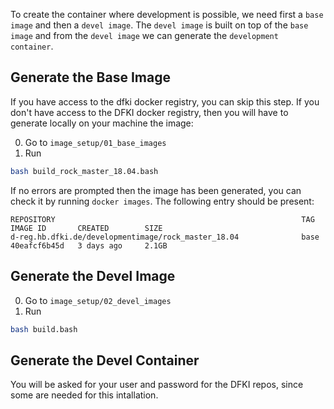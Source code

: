 To create the container where development is possible, we need first a `base image` and then a `devel image`. The `devel image` is built on top of the `base image` and from the `devel image` we can generate the `development container`.

## Generate the Base Image

If you have access to the dfki docker registry, you can skip this step.
If you don't have access to the DFKI docker registry, then you will have to generate locally on your machine the image:

0. Go to `image_setup/01_base_images`
0. Run 
```bash
bash build_rock_master_18.04.bash
```

If no errors are prompted then the image has been generated, you can check it by running `docker images`. The following entry should be present:
```
REPOSITORY                                                       TAG                           IMAGE ID       CREATED        SIZE
d-reg.hb.dfki.de/developmentimage/rock_master_18.04              base                          40eafcf6b45d   3 days ago     2.1GB
```

## Generate the Devel Image

0. Go to `image_setup/02_devel_images`
0. Run 
```bash
bash build.bash
```



## Generate the Devel Container

You will be asked for your user and password for the DFKI repos, since some are needed for this intallation.
